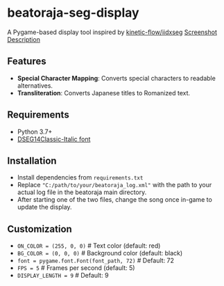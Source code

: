 # beatoraja-seg-display
A Pygame-based display tool inspired by [kinetic-flow/iidxseg](https://github.com/kinetic-flow/iidxseg)
[Screenshot Description](sc/Screenshot.png)

## Features
- **Special Character Mapping**: Converts special characters to readable alternatives.
- **Transliteration**: Converts Japanese titles to Romanized text.


## Requirements
- Python 3.7+
- [DSEG14Classic-Italic font](https://github.com/keshikan/DSEG)

## Installation
- Install dependencies from `requirements.txt`
- Replace `"C:/path/to/your/beatoraja_log.xml"` with the path to your actual log file in the beatoraja main directory.
- After starting one of the two files, change the song once in-game to update the display.

## Customization
- `ON_COLOR = (255, 0, 0)`  # Text color (default: red)
- `BG_COLOR = (0, 0, 0)`    # Background color (default: black)
- `font = pygame.font.Font(font_path, 72)`  # Default: 72
- `FPS = 5`  # Frames per second (default: 5)
- `DISPLAY_LENGTH = 9`  # Default: 9
